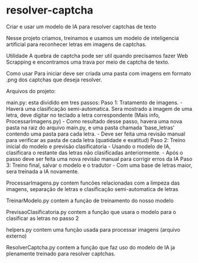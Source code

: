 # resolver-captcha
 Criar e usar um modelo de IA para resolver captchas de texto

Nesse projeto criamos, treinamos e usamos um modelo de inteligencia artificial para reconhecer letras em imagens de captchas.

Utilidade
A quebra de captcha pode ser util quando precisamos fazer Web Scrapping e encontramos uma trava por meio de captcha de texto. 

Como usar
Para iniciar deve ser criada uma pasta com imagens em formato .png dos captchas que deseja resolver. 

Arquivos do projeto:

main.py: esta dividido em tres passos:
    Paso 1: Tratamento de imagens.
        - Haverá uma clasificação semi-automatica. Sera mostrado a imagem de uma letra, deve digitar no teclado a letra correspondente (Mais info, ProcessarImagens.py)
        - Como resultado desse passo, havera uma nova pasta na raiz do arquivo main.py, e uma pasta chamada 'base_letras' contendo uma pasta para cada letra.
        - Deve ser feita uma revisão manual para verificar as pasta de cada letra (quatidade e exatitud)
    Paso 2: Treino inicial do modelo e previsão clasificatoria
        - Usando o modelo de IA, clasificara o restante das letras não clasificadas anteriormente.
        - Após o passo deve ser feita uma nova revisão manual para corrigir erros da IA
    Paso 3: Treino final, salvar o modelo e o tradutor
         - Com uma base de letras maior, sera treinada a IA novamente.

ProcessarImagens.py contem funcões relacionadas com a limpeza das imagens, separação de letras e clasificação semi-automatica de letras

TreinarModelo.py contem a função de treinamento do nosso modelo

PrevisaoClasificatoria.py contem a função que usara o modelo para o clasificar as letras no passo 2

helpers.py contem uma função usada para processar imagens (arquivo externo)

ResolverCaptcha.py contem a função que faz uso do modelo de IA ja plenamente treinado para resolver captchas.

